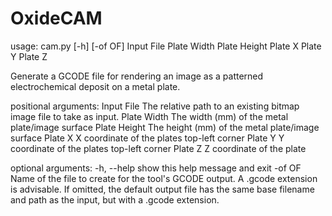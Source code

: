 # OxideCAM

usage: cam.py [-h] [-of OF]
              Input File Plate Width Plate Height Plate X Plate Y Plate Z

Generate a GCODE file for rendering an image as a patterned electrochemical
deposit on a metal plate.

positional arguments:
  Input File    The relative path to an existing bitmap image file to take as
                input.
  Plate Width   The width (mm) of the metal plate/image surface
  Plate Height  The height (mm) of the metal plate/image surface
  Plate X       X coordinate of the plates top-left corner
  Plate Y       Y coordinate of the plates top-left corner
  Plate Z       Z coordinate of the plate

optional arguments:
  -h, --help    show this help message and exit
  -of OF        Name of the file to create for the tool's GCODE output. A
                .gcode extension is advisable. If omitted, the default output
                file has the same base filename and path as the input, but
                with a .gcode extension.
